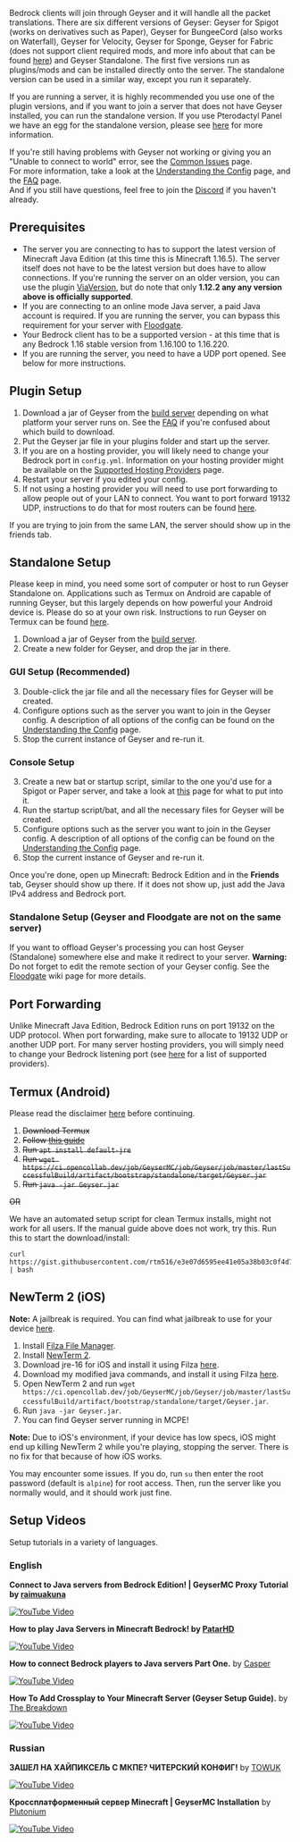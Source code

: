 Bedrock clients will join through Geyser and it will handle all the packet translations. There are six different versions of Geyser: Geyser for Spigot (works on derivatives such as Paper), Geyser for BungeeCord (also works on Waterfall), Geyser for Velocity, Geyser for Sponge, Geyser for Fabric (does not support client required mods, and more info about that can be found [here](https://github.com/GeyserMC/Geyser/wiki/Geyser-Fabric)) and Geyser Standalone. The first five versions run as plugins/mods and can be installed directly onto the server. The standalone version can be used in a similar way, except you run it separately. 

If you are running a server, it is highly recommended you use one of the plugin versions, and if you want to join a server that does not have Geyser installed, you can run the standalone version. If you use Pterodactyl Panel we have an egg for the standalone version, please see [here](FAQ#can-i-use-geyser-with-pterodactyl-panel) for more information.

If you're still having problems with Geyser not working or giving you an "Unable to connect to world" error, see the [Common Issues](Common-Issues) page.\
For more information, take a look at the [Understanding the Config](Understanding-the-Config) page, and the [FAQ](FAQ) page.\
And if you still have questions, feel free to join the [Discord](https://discord.geysermc.org) if you haven't already.

## Prerequisites

- The server you are connecting to has to support the latest version of Minecraft Java Edition (at this time this is Minecraft 1.16.5). The server itself does not have to be the latest version but does have to allow connections. If you're running the server on an older version, you can use the plugin [ViaVersion](https://www.spigotmc.org/resources/viaversion.19254/), but do note that only **1.12.2 any any version above is officially supported**.
- If you are connecting to an online mode Java server, a paid Java account is required. If you are running the server, you can bypass this requirement for your server with [Floodgate](https://github.com/GeyserMC/Geyser/wiki/Floodgate).
- Your Bedrock client has to be a supported version - at this time that is any Bedrock 1.16 stable version from 1.16.100 to 1.16.220.
- If you are running the server, you need to have a UDP port opened. See below for more instructions.

## Plugin Setup
1. Download a jar of Geyser from the [build server](https://ci.opencollab.dev/job/Geyser/job/master/) depending on what platform your server runs on. See the [FAQ](https://github.com/GeyserMC/Geyser/wiki/FAQ) if you're confused about which build to download.
2. Put the Geyser jar file in your plugins folder and start up the server.
3. If you are on a hosting provider, you will likely need to change your Bedrock port in `config.yml`. Information on your hosting provider might be available on the [Supported Hosting Providers](https://github.com/GeyserMC/Geyser/wiki/Supported-Hosting-Providers) page.
4. Restart your server if you edited your config.
5. If not using a hosting provider you will need to use port forwarding to allow people out of your LAN to connect. You want to port forward 19132 UDP, instructions to do that for most routers can be found [here](https://www.lifewire.com/how-to-port-forward-4163829).

If you are trying to join from the same LAN, the server should show up in the friends tab.

## Standalone Setup
Please keep in mind, you need some sort of computer or host to run Geyser Standalone on. Applications such as Termux on Android are capable of running Geyser, but this largely depends on how powerful your Android device is. Please do so at your own risk. Instructions to run Geyser on Termux can be found [here](Setup#termux-android).

1. Download a jar of Geyser from the [build server](https://ci.opencollab.dev/job/Geyser/job/master/).
2. Create a new folder for Geyser, and drop the jar in there.

### GUI Setup (Recommended)
3. Double-click the jar file and all the necessary files for Geyser will be created.
4. Configure options such as the server you want to join in the Geyser config. A description of all options of the config can be found on the [Understanding the Config](https://github.com/GeyserMC/Geyser/wiki/Understanding-the-Config) page. 
5. Stop the current instance of Geyser and re-run it.

### Console Setup 
3. Create a new bat or startup script, similar to the one you'd use for a Spigot or Paper server, and take a look at [this](Creating-a-Startup-Script) page for what to put into it.
4. Run the startup script/bat, and all the necessary files for Geyser will be created.
5. Configure options such as the server you want to join in the Geyser config. A description of all options of the config can be found on the [Understanding the Config](https://github.com/GeyserMC/Geyser/wiki/Understanding-the-Config) page. 
6. Stop the current instance of Geyser and re-run it.

Once you're done, open up Minecraft: Bedrock Edition and in the **Friends** tab, Geyser should show up there. If it does not show up, just add the Java IPv4 address and Bedrock port.

### Standalone Setup (Geyser and Floodgate are not on the same server)
If you want to offload Geyser's processing you can host Geyser (Standalone) somewhere else and make it redirect to your server. 
**Warning:** Do not forget to edit the remote section of your Geyser config.
See the [Floodgate](https://github.com/GeyserMC/Geyser/wiki/Floodgate) wiki page for more details.

## Port Forwarding

Unlike Minecraft Java Edition, Bedrock Edition runs on port 19132 on the UDP protocol. When port forwarding, make sure to allocate to 19132 UDP or another UDP port. For many server hosting providers, you will simply need to change your Bedrock listening port (see [here](https://github.com/GeyserMC/Geyser/wiki/Supported-Hosting-Providers) for a list of supported providers).

## Termux (Android)
Please read the disclaimer [here](Setup#standalone-setup) before continuing.
1. ~~Download Termux~~
2. ~~Follow [this guide](https://wiki.termux.com/wiki/Ubuntu)~~
3. ~~Run `apt install default-jre`~~
4. ~~Run `wget https://ci.opencollab.dev/job/GeyserMC/job/Geyser/job/master/lastSuccessfulBuild/artifact/bootstrap/standalone/target/Geyser.jar`~~
5. ~~Run `java -jar Geyser.jar`~~

~~OR~~

We have an automated setup script for clean Termux installs, might not work for all users. If the manual guide above does not work, try this.
Run this to start the download/install:
```
curl https://gist.githubusercontent.com/rtm516/e3e07d6595ee41e05a38b03c0f4d7a80/raw/install.sh | bash
```

## NewTerm 2 (iOS)
**Note:** A jailbreak is required. You can find what jailbreak to use for your device [here](https://docs.google.com/spreadsheets/d/11DABHIIqwYQKj1L83AK9ywk_hYMjEkcaxpIg6phbTf0/edit?usp=sharing).
1. Install [Filza File Manager](http://cydia.saurik.com/package/com.tigisoftware.filza/).
2. Install [NewTerm 2](https://chariz.com/get/newterm).
4. Download jre-16 for iOS and install it using Filza [here](https://github.com/PojavLauncherTeam/PojavLauncher_iOS/releases/download/v16-openjdk/openjdk-16-jre_16.0.0+git20201217.8383f41-2_iphoneos-arm.deb).
3. Download my modified java commands, and install it using Filza [here](https://cdn.discordapp.com/attachments/558829512633090048/834014323755319306/com.letschill.java_0.1_iphoneos-arm.deb).
4. Open NewTerm 2 and run `wget https://ci.opencollab.dev/job/GeyserMC/job/Geyser/job/master/lastSuccessfulBuild/artifact/bootstrap/standalone/target/Geyser.jar`.
5. Run `java -jar Geyser.jar`.
6. You can find Geyser server running in MCPE!

**Note:**
Due to iOS's environment, if your device has low specs, iOS might end up killing NewTerm 2 while you're playing, stopping the server. There is no fix for that because of how iOS works.

You may encounter some issues. If you do, run `su` then enter the root password (default is `alpine`) for root access. Then, run the server like you normally would, and it should work just fine.

## Setup Videos
Setup tutorials in a variety of languages.

### English
**Connect to Java servers from Bedrock Edition! | GeyserMC Proxy Tutorial by [raimuakuna](https://www.youtube.com/channel/UCIMZsNCD_-prDETwRypAqmQ)**

[![YouTube Video](https://img.youtube.com/vi/7rwfScY66Jc/0.jpg)](https://www.youtube.com/watch?v=7rwfScY66Jc)

**How to play Java Servers in Minecraft Bedrock! by [PatarHD](https://www.youtube.com/channel/UCpowCAl4XV_hTQSYQpMWF6A)**

[![YouTube Video](https://img.youtube.com/vi/IHg_ts3MgLY/0.jpg)](https://www.youtube.com/watch?v=IHg_ts3MgLY)

**How to connect Bedrock players to Java servers Part One.** by [Casper](https://www.youtube.com/channel/UCHL0K3bOH0o7YoO5T-2_MzA)

[![YouTube Video](https://img.youtube.com/vi/DHZHM1RBtfQ/0.jpg)](https://www.youtube.com/watch?v=DHZHM1RBtfQ)

**How To Add Crossplay to Your Minecraft Server (Geyser Setup Guide).** by [The Breakdown](https://www.youtube.com/channel/UC6Ec5NXzcESo60F3UgtgQRA)

[![YouTube Video](https://i.ytimg.com/vi/2HwqbDHWwu8/hqdefault.jpg)](https://youtu.be/2HwqbDHWwu8)

### Russian
**ЗАШЕЛ НА ХАЙПИКСЕЛЬ С МКПЕ? ЧИТЕРСКИЙ КОНФИГ!** by [TOWUK](https://www.youtube.com/channel/UCK8v-rGsfCOkpbi0slIpAng)

[![YouTube Video](https://img.youtube.com/vi/KcZZp05EfVQ/0.jpg)](https://www.youtube.com/watch?v=KcZZp05EfVQ)

**Кроссплатформенный сервер Minecraft | GeyserMC Installation** by [Plutonium](https://www.youtube.com/channel/UCxXjEZgHcjMIYoHoDKOCBOw)

[![YouTube Video](https://img.youtube.com/vi/nOwowRFZE9M/0.jpg)](https://www.youtube.com/watch?v=nOwowRFZE9M)
